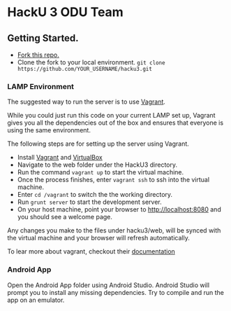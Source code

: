 # HackU 3 ODU Team
## Getting Started.
<a href="" target="_blank"></a>
- <a href="https://github.com/YOUR_USERNAME/hacku3/fork" target="_blank">Fork this repo.</a>
- Clone the fork to your local environment. `git clone https://github.com/YOUR_USERNAME/hacku3.git`

### LAMP Environment
The suggested way to run the server is to use <a href="https://vagrantup.com" target="_blank">Vagrant</a>.

While you could just run this code on your current LAMP set up, Vagrant gives you all the dependencies out of the box and ensures that everyone is using the same environment.

The following steps are for setting up the server using Vagrant.

- Install <a href="https://vagrantup.com" target="_blank">Vagrant</a> and <a href="https://virtualbox.org" target="_blank">VirtualBox</a>
- Navigate to the web folder under the HackU3 directory.
- Run the command `vagrant up` to start the virtual machine.
- Once the process finishes, enter `vagrant ssh` to ssh into the virtual machine.
- Enter `cd /vagrant` to switch the the working directory.
- Run `grunt server` to start the development server.
- On your host machine, point your browser to <a href="http://localhost:8080" target="_blank">http://localhost:8080</a> and you should see a welcome page.

Any changes you make to the files under hacku3/web, will be synced with the virtual machine and your browser will refresh automatically.

To lear more about vagrant, checkout their <a href="http://docs.vagrantup.com/v2/why-vagrant/index.html" target="_blank">documentation</a>

### Android App
Open the Android App folder using Android Studio. Android Studio will prompt you to install any missing dependencies. Try to compile and run the app on an emulator.
